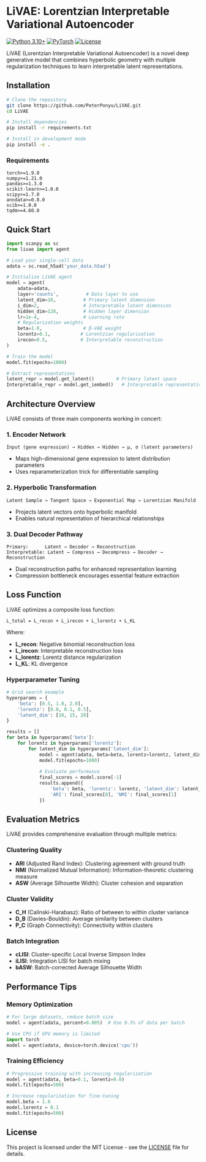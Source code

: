 
# LiVAE: Lorentzian Interpretable Variational Autoencoder

[![Python 3.10+](https://img.shields.io/badge/python-3.10+-blue.svg)](https://www.python.org/downloads/)
[![PyTorch](https://img.shields.io/badge/PyTorch-1.9+-red.svg)](https://pytorch.org/)
[![License](https://img.shields.io/badge/license-MIT-green.svg)](LICENSE)

LiVAE (Lorentzian Interpretable Variational Autoencoder) is a novel deep generative model that combines hyperbolic geometry with multiple regularization techniques to learn interpretable latent representations.


## Installation

```bash
# Clone the repository
git clone https://github.com/PeterPonyu/LiVAE.git
cd LiVAE

# Install dependencies
pip install -r requirements.txt

# Install in development mode
pip install -e .
```

### Requirements

```
torch>=1.9.0
numpy>=1.21.0
pandas>=1.3.0
scikit-learn>=1.0.0
scipy>=1.7.0
anndata>=0.8.0
scib>=1.0.0
tqdm>=4.60.0
```

## Quick Start

```python
import scanpy as sc
from livae import agent

# Load your single-cell data
adata = sc.read_h5ad('your_data.h5ad')

# Initialize LiVAE agent
model = agent(
    adata=adata,
    layer='counts',          # Data layer to use
    latent_dim=10,          # Primary latent dimension
    i_dim=2,                # Interpretable latent dimension
    hidden_dim=128,         # Hidden layer dimension
    lr=1e-4,                # Learning rate
    # Regularization weights
    beta=1.0,               # β-VAE weight
    lorentz=0.1,           # Lorentzian regularization
    irecon=0.5,            # Interpretable reconstruction
)

# Train the model
model.fit(epochs=1000)

# Extract representations
latent_repr = model.get_latent()        # Primary latent space
Interpretable_repr = model.get_iembed()   # Interpretable representation
```

## Architecture Overview

LiVAE consists of three main components working in concert:

### 1. **Encoder Network**
```
Input (gene expression) → Hidden → Hidden → μ, σ (latent parameters)
```
- Maps high-dimensional gene expression to latent distribution parameters
- Uses reparameterization trick for differentiable sampling

### 2. **Hyperbolic Transformation**
```
Latent Sample → Tangent Space → Exponential Map → Lorentzian Manifold
```
- Projects latent vectors onto hyperbolic manifold
- Enables natural representation of hierarchical relationships

### 3. **Dual Decoder Pathway**
```
Primary:      Latent → Decoder → Reconstruction
Interpretable: Latent → Compress → Decompress → Decoder → Reconstruction
```
- Dual reconstruction paths for enhanced representation learning
- Compression bottleneck encourages essential feature extraction

## Loss Function

LiVAE optimizes a composite loss function:

```
L_total = L_recon + L_irecon + L_lorentz + L_KL
```

Where:
- **L_recon**: Negative binomial reconstruction loss
- **L_irecon**: Interpretable reconstruction loss  
- **L_lorentz**: Lorentz distance regularization
- **L_KL**: KL divergence


### Hyperparameter Tuning

```python
# Grid search example
hyperparams = {
    'beta': [0.5, 1.0, 2.0],
    'lorentz': [0.0, 0.1, 0.5],
    'latent_dim': [10, 15, 20]
}

results = []
for beta in hyperparams['beta']:
    for lorentz in hyperparams['lorentz']:
        for latent_dim in hyperparams['latent_dim']:
            model = agent(adata, beta=beta, lorentz=lorentz, latent_dim=latent_dim)
            model.fit(epochs=1000)
            
            # Evaluate performance
            final_scores = model.score[-1]
            results.append({
                'beta': beta, 'lorentz': lorentz, 'latent_dim': latent_dim,
                'ARI': final_scores[0], 'NMI': final_scores[1]
            })
```

## Evaluation Metrics

LiVAE provides comprehensive evaluation through multiple metrics:

### Clustering Quality
- **ARI** (Adjusted Rand Index): Clustering agreement with ground truth
- **NMI** (Normalized Mutual Information): Information-theoretic clustering measure
- **ASW** (Average Silhouette Width): Cluster cohesion and separation

### Cluster Validity
- **C_H** (Calinski-Harabasz): Ratio of between to within cluster variance
- **D_B** (Davies-Bouldin): Average similarity between clusters
- **P_C** (Graph Connectivity): Connectivity within clusters

### Batch Integration
- **cLISI**: Cluster-specific Local Inverse Simpson Index
- **iLISI**: Integration LISI for batch mixing
- **bASW**: Batch-corrected Average Silhouette Width

## Performance Tips

### Memory Optimization
```python
# For large datasets, reduce batch size
model = agent(adata, percent=0.005)  # Use 0.5% of data per batch

# Use CPU if GPU memory is limited
import torch
model = agent(adata, device=torch.device('cpu'))
```

### Training Efficiency
```python
# Progressive training with increasing regularization
model = agent(adata, beta=0.1, lorentz=0.0)
model.fit(epochs=500)

# Increase regularization for fine-tuning
model.beta = 1.0
model.lorentz = 0.1
model.fit(epochs=500)
```

## License

This project is licensed under the MIT License - see the [LICENSE](LICENSE) file for details.
